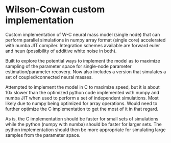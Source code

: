 # Wilson-Cowan custom implementation  
Custom implementation of W-C neural mass model (single node) that can perform parallel simulations in numpy array format (single core) accelerated with numba JIT compiler. Integration schemes available are forward euler and heun (possibility of additive white noise in both).

Built to explore the potential ways to implement the model as to maximize sampling of the parameter space for single-node parameter estimation/parameter recovery. 
Now also includes a version that simulates a set of coupled/connected neural masses.

Attempted to implement the model in C to maximize speed, but it is about 10x slower than the optimized python code implemented with numpy and numba JIT when used to perform a set of independent simulations. Most likely due to numpy being optimized for array operations. Would need to further optimize the C implementation to get the most of it in that regard. 

As is, the C implementation should be faster for small sets of simulations while the python (numpy with numba) should be faster for larger sets. The python implementation should then be more appropriate for simulating large samples from the parameter space.
